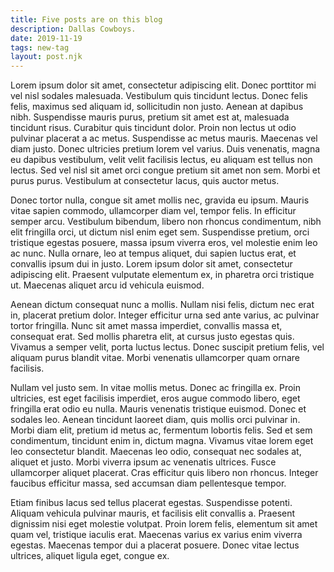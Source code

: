 ```yaml
---
title: Five posts are on this blog
description: Dallas Cowboys.
date: 2019-11-19
tags: new-tag
layout: post.njk
---
```

Lorem ipsum dolor sit amet, consectetur adipiscing elit. Donec porttitor mi vel nisl sodales malesuada. Vestibulum quis tincidunt lectus. Donec felis felis, maximus sed aliquam id, sollicitudin non justo. Aenean at dapibus nibh. Suspendisse mauris purus, pretium sit amet est at, malesuada tincidunt risus. Curabitur quis tincidunt dolor. Proin non lectus ut odio pulvinar placerat a ac metus. Suspendisse ac metus mauris. Maecenas vel diam justo. Donec ultricies pretium lorem vel varius. Duis venenatis, magna eu dapibus vestibulum, velit velit facilisis lectus, eu aliquam est tellus non lectus. Sed vel nisl sit amet orci congue pretium sit amet non sem. Morbi et purus purus. Vestibulum at consectetur lacus, quis auctor metus.

Donec tortor nulla, congue sit amet mollis nec, gravida eu ipsum. Mauris vitae sapien commodo, ullamcorper diam vel, tempor felis. In efficitur semper arcu. Vestibulum bibendum, libero non rhoncus condimentum, nibh elit fringilla orci, ut dictum nisl enim eget sem. Suspendisse pretium, orci tristique egestas posuere, massa ipsum viverra eros, vel molestie enim leo ac nunc. Nulla ornare, leo at tempus aliquet, dui sapien luctus erat, et convallis ipsum dui in justo. Lorem ipsum dolor sit amet, consectetur adipiscing elit. Praesent vulputate elementum ex, in pharetra orci tristique ut. Maecenas aliquet arcu id vehicula euismod.

Aenean dictum consequat nunc a mollis. Nullam nisi felis, dictum nec erat in, placerat pretium dolor. Integer efficitur urna sed ante varius, ac pulvinar tortor fringilla. Nunc sit amet massa imperdiet, convallis massa et, consequat erat. Sed mollis pharetra elit, at cursus justo egestas quis. Vivamus a semper velit, porta luctus lectus. Donec suscipit pretium felis, vel aliquam purus blandit vitae. Morbi venenatis ullamcorper quam ornare facilisis.

Nullam vel justo sem. In vitae mollis metus. Donec ac fringilla ex. Proin ultricies, est eget facilisis imperdiet, eros augue commodo libero, eget fringilla erat odio eu nulla. Mauris venenatis tristique euismod. Donec et sodales leo. Aenean tincidunt laoreet diam, quis mollis orci pulvinar in. Morbi diam elit, pretium id metus ac, fermentum lobortis felis. Sed et sem condimentum, tincidunt enim in, dictum magna. Vivamus vitae lorem eget leo consectetur blandit. Maecenas leo odio, consequat nec sodales at, aliquet et justo. Morbi viverra ipsum ac venenatis ultrices. Fusce ullamcorper aliquet placerat. Cras efficitur quis libero non rhoncus. Integer faucibus efficitur massa, sed accumsan diam pellentesque tempor.

Etiam finibus lacus sed tellus placerat egestas. Suspendisse potenti. Aliquam vehicula pulvinar mauris, et facilisis elit convallis a. Praesent dignissim nisi eget molestie volutpat. Proin lorem felis, elementum sit amet quam vel, tristique iaculis erat. Maecenas varius ex varius enim viverra egestas. Maecenas tempor dui a placerat posuere. Donec vitae lectus ultrices, aliquet ligula eget, congue ex. 